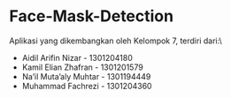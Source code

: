 # Face-Mask-Detection
Aplikasi yang dikembangkan oleh Kelompok 7, terdiri dari:\
<ul>
  <li>Aidil Arifin Nizar 			- 1301204180</li>
  <li>Kamil Elian Zhafran 		- 1301201579</li>
  <li>Na’il Muta’aly Muhtar 	- 1301194449</li> 
  <li>Muhammad Fachrezi 		  - 1301204360</li> 
</ul>

